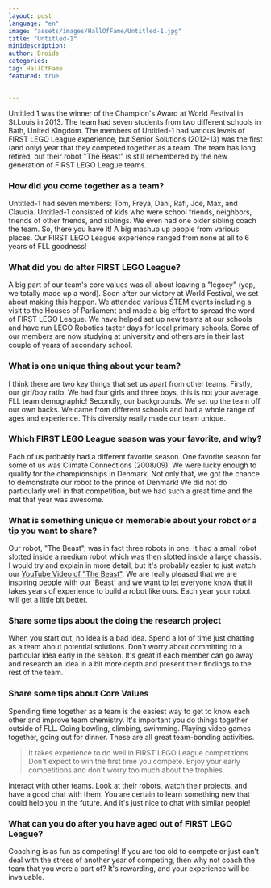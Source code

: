 ```yaml
---
layout: post
language: "en"
image: "assets/images/HallOfFame/Untitled-1.jpg"
title: "Untitled-1"
minidescription:
author: Droids
categories:
tag: HallOfFame
featured: true


---
```


Untitled 1 was the winner of the Champion's Award at World Festival in St.Louis in 2013. The team had seven students from two different schools in Bath, United Kingdom. The members of Untitled-1 had various levels of FIRST LEGO League experience, but Senior Solutions (2012-13) was the first (and only) year that they competed together as a team. The team has long retired, but their robot "The Beast" is still remembered by the new generation of FIRST LEGO League teams.

### How did you come together as a team?

Untitled-1 had seven members: Tom, Freya, Dani, Rafi, Joe, Max, and Claudia. Untitled-1 consisted of kids who were school friends, neighbors, friends of other friends, and siblings.  We even had one older sibling coach the team. So, there you have it! A big mashup up people from various places. Our FIRST LEGO League experience ranged from none at all to 6 years of FLL goodness!

### What did you do after FIRST LEGO League?

A big part of our team's core values was all about leaving a "legocy" (yep, we totally made up a word). Soon after our victory at World Festival, we set about making this happen. We attended various STEM events including a visit to the Houses of Parliament and made a big effort to spread the word of FIRST LEGO League. We have helped set up new teams at our schools and have run LEGO Robotics taster days for local primary schools. Some of our members are now studying at university and others are in their last couple of years of secondary school.

### What is one unique thing about your team?

I think there are two key things that set us apart from other teams. Firstly, our girl/boy ratio. We had four girls and three boys, this is not your average FLL team demographic! Secondly, our backgrounds. We set up the team off our own backs. We came from different schools and had a whole range of ages and experience. This diversity really made our team unique.

### Which FIRST LEGO League season was your favorite, and why?

Each of us probably had a different favorite season. One favorite season for some of us was Climate Connections (2008/09). We were lucky enough to qualify for the championships in Denmark. Not only that, we got the chance to demonstrate our robot to the prince of Denmark! We did not do particularly well in that competition, but we had such a great time and the mat that year was awesome.

### What is something unique or memorable about your robot or a tip you want to share?

Our robot, "The Beast", was in fact three robots in one. It had a small robot slotted inside a medium robot which was then slotted inside a large chassis. I would try and explain in more detail, but it's probably easier to just watch our <a href="https://www.youtube.com/watch?v=--MSSAiEcT0">YouTube Video of "The Beast"</a>. We are really pleased that we are inspiring people with our 'Beast' and we want to let everyone know that it takes years of experience to build a robot like ours. Each year your robot will get a little bit better.

### Share some tips about the doing the research project

When you start out, no idea is a bad idea. Spend a lot of time just chatting as a team about potential solutions. Don't worry about committing to a particular idea early in the season. It's great if each member can go away and research an idea in a bit more depth and present their findings to the rest of the team.

### Share some tips about Core Values

Spending time together as a team is the easiest way to get to know each other and improve team chemistry. It's important you do things together outside of FLL. Going bowling, climbing, swimming. Playing video games together, going out for dinner. These are all great team-bonding activities.

> It takes experience to do well in FIRST LEGO League competitions. Don't expect to win the first time you compete. Enjoy your early competitions and don't worry too much about the trophies.

Interact with other teams. Look at their robots, watch their projects, and have a good chat with them. You are certain to learn something new that could help you in the future. And it's just nice to chat with similar people!

### What can you do after you have aged out of FIRST LEGO League?

Coaching is as fun as competing! If you are too old to compete or just can't deal with the stress of another year of competing, then why not coach the team that you were a part of? It's rewarding, and your experience will be invaluable.
